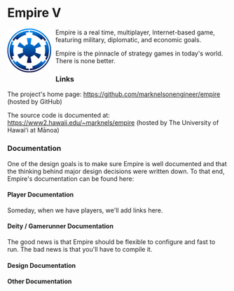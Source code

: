 Empire V
========

<img src="images/logo_empire_500x500.png" style="width:100px; float: left; margin: 0 10px 10px 0;" alt="Empire Logo"/>

Empire is a real time, multiplayer, Internet-based game, featuring military, 
diplomatic, and economic goals.

Empire is the pinnacle of strategy games in today's world. There is none better.

### Links
The project's home page:  https://github.com/marknelsonengineer/empire  (hosted by GitHub)

The source code is documented at:  https://www2.hawaii.edu/~marknels/empire  (hosted by The University of Hawaiʻi at Mānoa)

### Documentation
One of the design goals is to make sure Empire is well documented and that the 
thinking behind major design decisions were written down.  To that end, Empire's
documentation can be found here:

#### Player Documentation
Someday, when we have players, we'll add links here.

#### Deity / Gamerunner Documentation
The good news is that Empire should be flexible to configure and fast to run.
The bad news is that you'll have to compile it.

#### Design Documentation

#### Other Documentation

